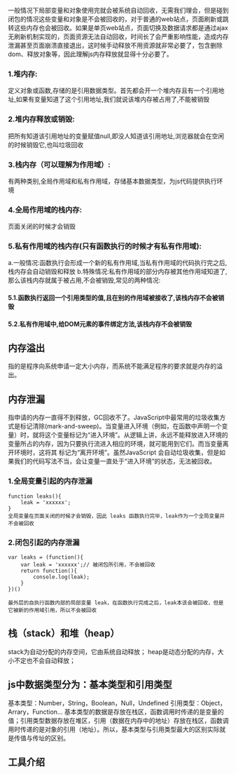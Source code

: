 一般情况下局部变量和对象使用完就会被系统自动回收，无需我们理会，但是碰到闭包的情况这些变量和对象是不会被回收的，对于普通的web站点，页面刷新或跳转这些内存也会被回收。如果是单页web站点，页面切换及数据请求都是通过ajax无刷新机制实现的，页面资源无法自动回收，时间长了会严重影响性能，造成内存泄漏甚至页面崩溃直接退出，这时候手动释放不用资源就非常必要了，包含删除dom、释放对象等，因此理解js内存释放就显得十分必要了。

### 1.堆内存:
定义对象或函数,存储的是引用数据类型。首先都会开一个堆内存且有一个引用地址,如果有变量知道了这个引用地址,我们就说该堆内存被占用了,不能被销毁
### 2.堆内存释放或销毁:
把所有知道该引用地址的变量赋值null,即没人知道该引用地址,浏览器就会在空闲的时候销毁它,也叫垃圾回收
### 3.栈内存（可以理解为作用域）:
有两种类别,全局作用域和私有作用域，存储基本数据类型，为js代码提供执行环境
### 4.全局作用域的栈内存:
页面关闭的时候才会销毁
### 5.私有作用域的栈内存(只有函数执行的时候才有私有作用域):
a.一般情况:函数执行会形成一个新的私有作用域,当私有作用域的代码执行完之后,栈内存会自动销毁和释放
b.特殊情况:私有作用域的部分内存被其他作用域知道了,那么该栈内存就属于被占用,不会被销毁,常见的两种情况:
#### 5.1.函数执行返回一个引用类型的值,且在别的作用域被接收了,该栈内存不会被销毁
#### 5.2.私有作用域中,给DOM元素的事件绑定方法,该栈内存不会被销毁

## 内存溢出
指的是程序向系统申请一定大小内存，而系统不能满足程序的要求就是内存的溢出。
## 内存泄漏
指申请的内存一直得不到释放，GC回收不了。JavaScript中最常用的垃圾收集方式是标记清除(mark-and-sweep)。当变量进入环境（例如，在函数中声明一个变量）时，就将这个变量标记为“进入环境”。从逻辑上讲，永远不能释放进入环境的变量所占的内存，因为只要执行流进入相应的环境，就可能用到它们。而当变量离开环境时，这将其 标记为“离开环境”。虽然JavaScript 会自动垃圾收集，但是如果我们的代码写法不当，会让变量一直处于“进入环境”的状态，无法被回收。

### 1.全局变量引起的内存泄漏
    function leaks(){  
        leak = 'xxxxxx';
    }
    全局变量在页面关闭的时候才会销毁，因此 leaks 函数执行完毕，leak作为一个全局变量并不会被回收
    
### 2.闭包引起的内存泄漏
    var leaks = (function(){  
        var leak = 'xxxxxx';// 被闭包所引用，不会被回收
        return function(){
            console.log(leak);
        }
    })()
    
    最外层的自执行函数内部的局部变量 leak，在函数执行完成之后，leak本该会被回收，但是它被新的作用域引用，所以不会被回收
    
## 栈（stack）和堆（heap）
stack为自动分配的内存空间，它由系统自动释放；
heap是动态分配的内存，大小不定也不会自动释放；

## js中数据类型分为：基本类型和引用类型
基本类型：Number，String，Boolean，Null，Undefined
引用类型：Object，Arrary，Function...
基本类型的数据是存放在栈区，函数调用时传递的是变量的值；引用类型数据存放在堆区，引用（数据在内存中的地址）存放在栈区，函数调用时传递的是对象的引用（地址）。所以，基本类型与引用类型最大的区别实际就是传值与传址的区别。

## 工具介绍
